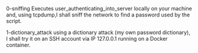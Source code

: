 0-sniffing	Executes user_authenticating_into_server locally on your machine and, using tcpdump,I shall sniff the network to find a password used by the script. 



1-dictionary_attack	using a dictionary attack (my own password dictionary), I shall try it on an SSH account via IP 127.0.0.1 running on a Docker container.

